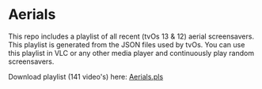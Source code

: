 # Aerials

This repo includes a playlist of all recent (tvOs 13 & 12) aerial screensavers. This playlist is generated from the JSON files used by tvOs. You can use this playlist in VLC or any other media player and continuously play random screensavers.

Download playlist (141 video's) here: [Aerials.pls](https://raw.githubusercontent.com/ohwhen/Aerials/master/dev/scripts/Aerials.pls)
